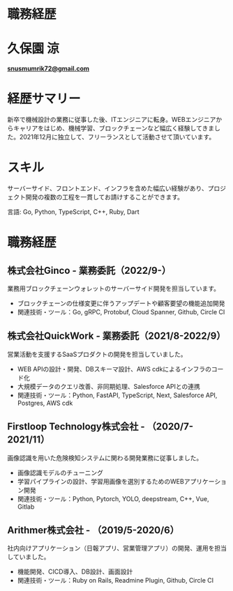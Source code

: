 # 職務経歴

# **久保園 涼**

**snusmumrik72@gmail.com**

# 経歴サマリー

新卒で機械設計の業務に従事した後、ITエンジニアに転身。WEBエンジニアからキャリアをはじめ、機械学習、ブロックチェーンなど幅広く経験してきました。2021年12月に独立して、フリーランスとして活動させて頂いています。

# スキル

サーバーサイド、フロントエンド、インフラを含めた幅広い経験があり、プロジェクト開発の複数の工程を一貫してお請けすることができます。

言語: Go, Python, TypeScript, C++, Ruby, Dart

# 職務経歴

## **株式会社Ginco *-* 業務委託**（2022/9-）

業務用ブロックチェーンウォレットのサーバーサイド開発を担当しています。

- ブロックチェーンの仕様変更に伴うアップデートや顧客要望の機能追加開発
- 関連技術・ツール：Go, gRPC, Protobuf, Cloud Spanner, Github, Circle CI

## **株式会社QuickWork** *-* 業務委託（2021/8-2022/9）

営業活動を支援するSaaSプロダクトの開発を担当していました。

- WEB APIの設計・開発、DBスキーマ設計、AWS cdkによるインフラのコード化
- 大規模データのクエリ改善、非同期処理、Salesforce APIとの連携
- 関連技術・ツール：Python, FastAPI, TypeScript, Next, Salesforce API, Postgres, AWS cdk

## Firstloop Technology株式会社 - （2020/7-2021/11）

画像認識を用いた危険検知システムに関わる開発業務に従事しました。

- 画像認識モデルのチューニング
- 学習パイプラインの設計、学習用画像を選別するためのWEBアプリケーション開発
- 関連技術・ツール：Python, Pytorch, YOLO, deepstream, C++, Vue, Gitlab

## Arithmer株式会社 - （2019/5-2020/6）

社内向けアプリケーション（日報アプリ、営業管理アプリ）の開発、運用を担当していました。

- 機能開発、CICD導入、DB設計、画面設計
- 関連技術・ツール：Ruby on Rails, Readmine Plugin, Github, Circle CI
